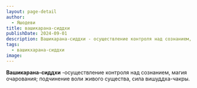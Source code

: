 ```yaml
---
layout: page-detail
author:
  - Яшодеви
title: вашикарана-сиддхи
publishDate: 2024-09-01
description: Вашикарана-сиддхи - осуществление контроля над сознанием, магия очарования; подчинение воли живого существа, сила вишуддха-чакры.
tags:
  - вашикхарана-сиддхи
image:
---
```

**Вашикарана-сиддхи** -осуществление контроля над сознанием, магия очарования; подчинение воли живого существа, сила вишуддха-чакры.

